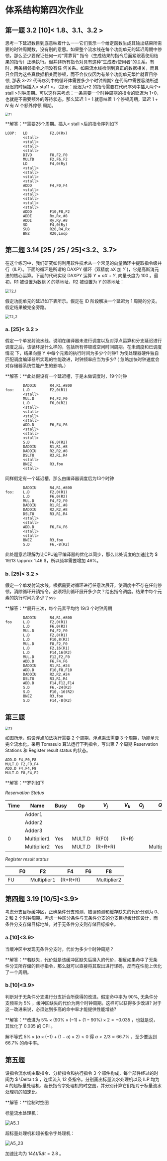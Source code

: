 # 体系结构第四次作业

## 第一题 3.2 [10]< 1.8、3.1、3.2 >

思考一下延迟数目到底意味着什么一一它们表示一个给定函数生成其输出结果所需要的时钟周期数，没有别的意思。如果整个流水线在每个功能单元的延迟周期中停顿，那么至少要保证任何一对“背靠背" 指令（生成结果的指令后面紧跟着使用结果的指令）正确执行。但并非所有指令对具有这种“生成者/使用者”的关系。有时，两条相邻指令之间没有任 何关系。如果流水线检测到真正的数据相关，而且只会因为这些真数据相关而停顿，而不会仅仅因为有某个功能单元繁忙就盲目停顿, 那表 3-22 代码序列中的循环体需要多少个时钟周期? 在代码中需要容纳所述延迟的时候插入< sta11 >。（提示：延迟为+2 的指令需要在代码序列中插入两个< stall >时钟周期。可以这样来考虑：一条需要一个时钟周期的指令的延迟为 1+0，也就是不需要额外的等待状态。那么延迟 $1+1$ 就意味着 1 个停顿周期，延迟 $1+N$ 有 $N$ 个额外停顿 周期。

<img src="T1.png" alt="T1" style="zoom:67%;" />

**解答：**需要25个周期。插入< stall >后的指令序列如下

```
LOOP:	LD			F2,0(Rx)
		<stall>
		<stall>
		<stall>
		<stall>
		DIVD		F8,F2,F0
		MULTD		F2,F6,F2
		LD			F4,0(Ry)
		<stall>
		<stall>
		<stall>
		<stall>
		ADDD		F4,F0,F4
		<stall>
		<stall>
		<stall>
		<stall>
		<stall>
		ADDD		F10,F8,F2
		ADDI		Rx,Rx,#8
		ADDI		Ry,Ry,#8
		SD			F4,0(Ry)
		SUB			R20,R4,Rx
		BNZ			R20,Loop
```



## 第二题 3.14 [25 / 25 / 25]<3.2、3.7>

在这个练习中，我们研究如何利用软件技术从一个常见的向量循环中提取指令级并行（ILP）。下面的循环是所谓的 DAXPY 循环（双精度 $\mathrm{a} \mathrm{X}$ 加 $Y$ )，它是高斯消元法的核心运算。下面的代码实现 DAXPY 运算 $Y=a X+Y$, 向量长度为 100 。最初，R1 被设置为数组 $X$ 的基地址，R2 被设置为 $Y$ 的基地址：

<img src="T2_1.png" alt="T2_1" style="zoom: 80%;" />

假定功能单元的延迟如下表所示。假定在 ID 阶段解决一个延迟为 1 周期的分支。假定结果被完全旁路。

<img src="T2_2.png" alt="T2_2" style="zoom:80%;" />

### **a.** [25]< 3.2 >

假定一个单发射流水线。说明在编译器未进行调度以及对浮点运算和分支延迟进行调度之后，该循环是什么样的，包括所有停顿或空闲时间周期。在未调度和已调度情况 下，结果向量 Y 中每个元素的执行时间为多少个时钟? 为使处理器硬件独自匹配调度编译器所实现的性能改进，时钟频率应当为多少? ( 忽略加快时钟速度会对存储器系统性能产生的影响。） 

**解答：**此处假设有一个延迟槽，于是未做调度时，19个时钟

```
		DADDIU		R4,R1,#800
foo:	L.D			F2,0(R1)
		<stall>
		MUL.D		F4,F2,F0
		L.D			F6,0(R2)
		<stall>
		<stall>
		<stall>
		<stall>
		ADD.D		F6,F4,F6
		<stall>
		<stall>
		<stall>
		S.D			F6,0(R2)
		DADDIU		R1,R1,#8
		DADDIU		R2,R2,#8
		DSLTU		R3,R1,R4
		<stall>
		BNEZ		R3,foo
		<stall>
```

同样假定有一个延迟槽，那么由编译器调度后为13个时钟

```
		DADDIU		R4,R1,#800
foo:	L.D			F2,0(R1)
		L.D			F6,0(R2)
		MUL.D		F4,F2,F0
		DADDIU		R1,R1,#8
		DADDIU		R2,R2,#8
		DSLTU		R3,R1,R4
		<stall>
		<stall>
		ADD.D		F6,F4,F6
		<stall>
		<stall>
		BNEZ		R3,foo
		S.D			F6,-8(R2)
```

此处题意若理解为让CPU追平编译器的优化以同步，那么此处调度的加速比为 $ 19/13 \approx 1.46 $，所以频率需要增加 $46\%$。



### b. [25]< 3.2 >

假定一个单发射流水线。根据需要对循环进行任意次展开，使调度中不存在任何停顿，消除循环开销指令。必须将此循环展开多少次？给出指令调度。结果中每个元素的执行时间为多少？sss

**解答：**展开三次，每个元素平均约 $19/3$ 个时钟周期

```
		DADDIU		R4,R1,#800
foo		L.D			F2,0(R1)
		L.D			F6,0(R2)
		MUL.D		F4,F2,F0
		L.D			F2,8(R1)
		L.D			F10,8(R2)
		MUL.D		F8,F2,F0
		L.D			F2,16(R1)
		L.D			F14,16(R2)
		MUL.D		F12,F2,F0
		ADD.D		F6,F4,F6
		DADDIU		R1,R1,#24
		ADD.D		F10,F8,F10
		DADDIU		R2,R2,#24
		DSLTU		R3,R1,R4
		ADD.D		F14,F12,F14
		S.D			F6,-24(R2)
		S.D			F10,-16(R2)
		BNEZ		R3,foo
		S.D			F14,-8(R2)
```



## 第三题

<img src="T3.png" alt="T3" style="zoom:67%;" />

如图所示，假设浮点加法执行需要 2 个周期，浮点乘法需要 3 个周期，功能单元完全流水化。采用 Tomasulo 算法运行下列指令，写出第 7 个周期 Reservation Stations 和 Register result status 的状态。

```
ADD.D F4,F0,F8
MULT.D F2,F0,F4
ADD.D F4,F4,F8
MULT.D F8,F4,F2
```

**解答：**罗列如下

$Reservation\ Status$

| Time | Name        | Busy | Op     | $V_j$   | $V_k$ | $Q_j$ | $Q_k$       |
| ---- | ----------- | ---- | ------ | ------- | ----- | ----- | ----------- |
|      | Adder1      |      |        |         |       |       |             |
|      | Adder2      |      |        |         |       |       |             |
|      | Adder3      |      |        |         |       |       |             |
| 0    | Multiplier1 | Yes  | MULT.D | R(F0)   | (R+R) |       |             |
|      | Multiplier2 | Yes  | MULT.D | (R+R+R) |       |       | Multiplier1 |

$Register\ result\ status$

|      | F0   | F2          | F4      | F6   | F8          |
| ---- | ---- | ----------- | ------- | ---- | ----------- |
| FU   |      | Multiplier1 | (R+R+R) |      | Multiplier2 |



## 第四题 3.19 [10/5]<3.9>

考虑分支目标缓冲区​，正确条件分支预测、错误预测和缓存缺失的代价分别为 0、2 和 2 个时钟周期。考虑一种区分条件与无条件分支的分支目标缓计区设计，而条件分支存储目标地址，对于无条件分支则存储目标指令。

### a.[10]<3.9>

当缓冲区中发现无条件分支时，代价为多少个时钟周期？

**解答：**若缺失，代价就是该缓冲区缺失后换入的代价，相反如果命中了无条件分支所存储的目标指令，那么就可以直接将其取出进行译码，反而在性能上优化了一个周期。



### b.[10]<3.9>

判断对于无条件分支进行分支折合所获得的改进。假定命中率为 $90 \%$, 无条件分支频率为 $5 \%$ ，缓冲区缺失的代价为两个时钟周期。这样可以获得多少改进? 对于这一改进来说，必须达到多高的命中率才能提供性能增益?

**解答：**改进为 $5\% \times (90\% \times (-1) + (1-90\%) \times 2 = -0.035$ ，也就是说，其优化了 0.035 的 CPI 。

解不等式 $5\% \times (a \times (-1) + (1-a)\times 2) < 0$ 得 $a > 2/3 \approx 66.7\%$ ，至少要达到 $66.7\%$ 的命中率。



## 第五题

设指令流水线由取指令、分析指令和执行指令 3 个部件构成，每个部件经过的时间为 $ \Delta t $ ，连续流入 12 条指令。分别画出标量流水处理机以及 ILP 均为 4 的超标量处理机、超长指令字处理机的时空图，并分别计算它们相对于标量流水处理机的加速比。

**解答：**绘制时空图

标量流水处理机：

![A5_1](A5_1.png)

超标量处理机和超长指令字处理机：

![A5_23](A5_23.png)

加速比均为 $14\Delta t / 5\Delta t = 2.8$ 。


